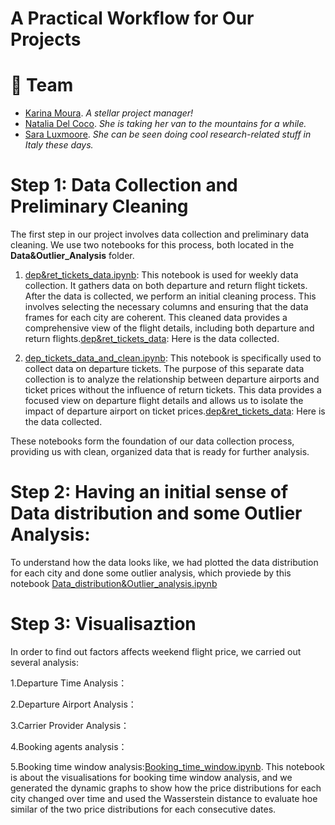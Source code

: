 
# A Practical Workflow for Our Projects


# 👥 **Team**
- [Karina Moura](https://github.com/kvmoura). _A stellar project manager!_
- [Natalia Del Coco](https://github.com/NataliaDelCoco). _She is taking her van to the mountains for a while._
- [Sara Luxmoore](https://github.com/SaraLuxmoore). _She can be seen doing cool research-related stuff in Italy these days._

# Step 1: Data Collection and Preliminary Cleaning

The first step in our project involves data collection and preliminary data cleaning. We use two notebooks for this process, both located in the **Data&Outlier_Analysis** folder.

1. [dep&ret_tickets_data.ipynb](https://github.com/Sevnhutsjr/LSE-DS105-Wandermetrics/blob/main/Code/dep%26ret_tickets_data.ipynb): This notebook is used for weekly data collection. It gathers data on both departure and return flight tickets. After the data is collected, we perform an initial cleaning process. This involves selecting the necessary columns and ensuring that the data frames for each city are coherent. This cleaned data provides a comprehensive view of the flight details, including both departure and return flights.[dep&ret_tickets_data](https://github.com/Sevnhutsjr/LSE-DS105-Wandermetrics/tree/main/dep%26ret_flights): Here is the data collected.

2. [dep_tickets_data_and_clean.ipynb](https://github.com/Sevnhutsjr/LSE-DS105-Wandermetrics/blob/main/Code/dep_tickets_data_and_clean.ipynb): This notebook is specifically used to collect data on departure tickets. The purpose of this separate data collection is to analyze the relationship between departure airports and ticket prices without the influence of return tickets. This data provides a focused view on departure flight details and allows us to isolate the impact of departure airport on ticket prices.[dep&ret_tickets_data](https://github.com/Sevnhutsjr/LSE-DS105-Wandermetrics/tree/main/dep_flights): Here is the data collected.

These notebooks form the foundation of our data collection process, providing us with clean, organized data that is ready for further analysis.

# Step 2: Having an initial sense of Data distribution and some Outlier Analysis:

To understand how the data looks like, we had plotted the data distribution for each city and done some outlier analysis, which proviede by this notebook [Data_distribution&Outlier_analysis.ipynb](https://github.com/Sevnhutsjr/LSE-DS105-Wandermetrics/blob/main/Code/Data_distribution%26Outlier_analysis.ipynb)

# Step 3: Visualisaztion

In order to find out factors affects weekend flight price, we carried out several analysis:

1.Departure Time Analysis：

2.Departure Airport Analysis：

3.Carrier Provider Analysis：

4.Booking agents analysis：

5.Booking time window analysis:[Booking_time_window.ipynb](https://github.com/Sevnhutsjr/LSE-DS105-Wandermetrics/blob/main/Visualisations/Booking_time_window.ipynb). This notebook is about the visualisations for booking time window analysis, and we generated the dynamic graphs to show how the price distributions for each city changed over time and used the Wasserstein distance to evaluate hoe similar of the two price distributions for each consecutive dates.



















